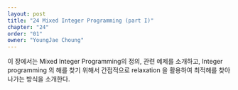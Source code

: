 ```yaml
---
layout: post
title: "24 Mixed Integer Programming (part I)"
chapter: "24"
order: "01"
owner: "YoungJae Choung"
---
```


이 장에서는 Mixed Integer Programming의 정의, 관련 예제를 소개하고, Integer programming 의 해를 찾기 위해서 간접적으로 relaxation 을 활용하여 최적해를 찾아나가는 방식을 소개한다.
